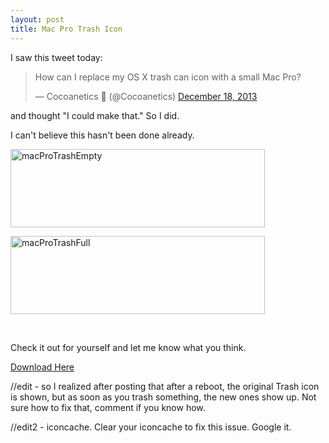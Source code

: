 ```yaml
---
layout: post
title: Mac Pro Trash Icon
---
```


<script type="text/javascript">
  ( function() {
    if (window.CHITIKA === undefined) { window.CHITIKA = { 'units' : [] }; };
    var unit = {"publisher":"jonathanhirz","width":550,"height":250,"sid":"Chitika Default"};
    var placement_id = window.CHITIKA.units.length;
    window.CHITIKA.units.push(unit);
    document.write('<div id="chitikaAdBlock-' + placement_id + '"></div>');
    var s = document.createElement('script');
    s.type = 'text/javascript';
    s.src = '//cdn.chitika.net/getads.js';
    try { document.getElementsByTagName('head')[0].appendChild(s); } catch(e) { document.write(s.outerHTML); }
}());
</script>

I saw this tweet today:

<blockquote class="twitter-tweet" lang="en"><p>How can I replace my OS X trash can icon with a small Mac Pro?</p>&mdash; Cocoanetics  (@Cocoanetics) <a href="https://twitter.com/Cocoanetics/statuses/413184824070119424">December 18, 2013</a></blockquote>
<script async src="//platform.twitter.com/widgets.js" charset="utf-8"></script>

and thought "I could make that." So I did.

I can't believe this hasn't been done already.

<a href="http://jonathanhirz.com/images/macProTrashEmpty.png"><img alt="macProTrashEmpty" src="http://jonathanhirz.com/images/macProTrashEmpty.png" width="407" height="125" /></a>

<a href="http://jonathanhirz.com/images/macProTrashFull.png"><img alt="macProTrashFull" src="http://jonathanhirz.com/images/macProTrashFull.png" width="407" height="125" /></a>

&nbsp;

Check it out for yourself and let me know what you think.


<a href="http://jonathanhirz.com/files/macProTrash.zip">Download Here</a>


//edit - so I realized after posting that after a reboot, the original Trash icon is shown, but as soon as you trash something, the new ones show up. Not sure how to fix that, comment if you know how.


//edit2 - iconcache. Clear your iconcache to fix this issue. Google it.

